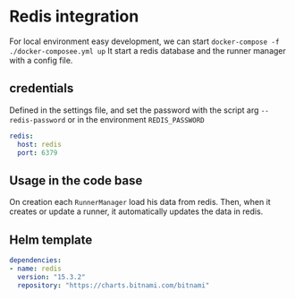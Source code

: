 # Redis integration

For local environment easy development, we can start `docker-compose -f ./docker-composee.yml up`
It start a redis database and the runner manager with a config file.

## credentials 
Defined in the settings file, and set the password with the script arg `--redis-password` or in the environment `REDIS_PASSWORD`
```yaml
redis:
  host: redis
  port: 6379
```

## Usage in the code base
On creation each `RunnerManager` load his data from redis. 
Then, when it creates or update a runner, it automatically updates the data in redis.


## Helm template
```yaml
dependencies:
- name: redis
  version: "15.3.2"
  repository: "https://charts.bitnami.com/bitnami"

```